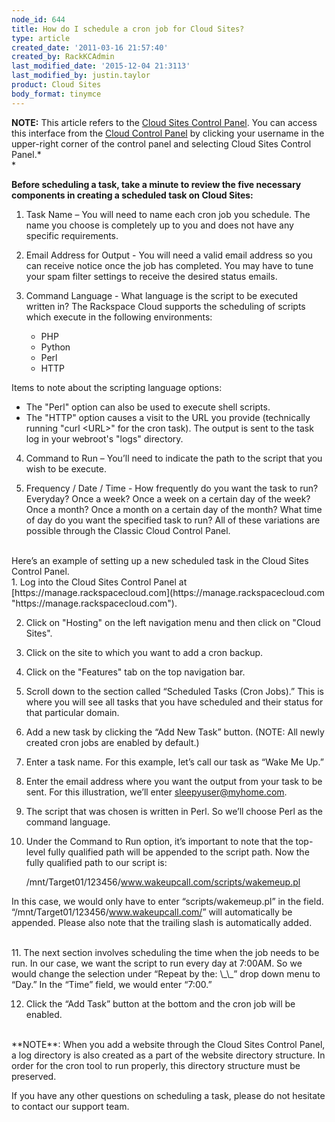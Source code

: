 ```yaml
---
node_id: 644
title: How do I schedule a cron job for Cloud Sites?
type: article
created_date: '2011-03-16 21:57:40'
created_by: RackKCAdmin
last_modified_date: '2015-12-04 21:3113'
last_modified_by: justin.taylor
product: Cloud Sites
body_format: tinymce
---
```


**NOTE:** This article refers to the [Cloud Sites Control
Panel](https://manage.rackspacecloud.com/). You can access this
interface from the [Cloud Control Panel](https://mycloud.rackspace.com/)
by clicking your username in the upper-right corner of the control panel
and selecting Cloud Sites Control Panel.*<br>
*

**Before scheduling a task, take a minute to review the five necessary
components in creating a scheduled task on Cloud Sites:**

1. Task Name &ndash; You will need to name each cron job you schedule. The
name you choose is completely up to you and does not have any specific
requirements.

2. Email Address for Output - You will need a valid email address so
you can receive notice once the job has completed. You may have to tune
your spam filter settings to receive the desired status emails.

3. Command Language - What language is the script to be executed
written in? The Rackspace Cloud supports the scheduling of scripts which
execute in the following environments:

    * PHP
    * Python
    * Perl
    * HTTP

Items to note about the scripting language options:

-   The "Perl" option can also be used to execute shell scripts.
-   The "HTTP" option causes a visit to the URL you provide (technically
    running "curl \<URL\>" for the cron task).  The output is sent to
    the task log in your webroot's "logs" directory.

4. Command to Run &ndash; You&rsquo;ll need to indicate the path to the script that
you wish to be execute.

5. Frequency / Date / Time - How frequently do you want the task to
run? Everyday? Once a week? Once a week on a certain day of the week?
Once a month? Once a month on a certain day of the month? What time of
day do you want the specified task to run? All of these variations are
possible through the Classic Cloud Control Panel.

<br>
 Here&rsquo;s an example of setting up a new scheduled task in the Cloud Sites
Control Panel.

<br>
 1. Log into the Cloud Sites Control Panel at
[https://manage.rackspacecloud.com](https://manage.rackspacecloud.com "https://manage.rackspacecloud.com").

2. Click on "Hosting" on the left navigation menu and then click on
"Cloud Sites".

3. Click on the site to which you want to add a cron backup.

4. Click on the "Features" tab on the top navigation bar.

5. Scroll down to the section called &ldquo;Scheduled Tasks (Cron Jobs).&rdquo;
This is where you will see all tasks that you have scheduled and their
status for that particular domain.

6. Add a new task by clicking the &ldquo;Add New Task&rdquo; button. (NOTE: All
newly created cron jobs are enabled by default.)

7. Enter a task name. For this example, let&rsquo;s call our task as &ldquo;Wake Me
Up.&rdquo;

8. Enter the email address where you want the output from your task to
be sent. For this illustration, we&rsquo;ll enter sleepyuser@myhome.com.

9. The script that was chosen is written in Perl. So we&rsquo;ll choose Perl
as the command language.

10. Under the Command to Run option, it&rsquo;s important to note that the
top-level fully qualified path will be appended to the script path. Now
the fully qualified path to our script is:

    /mnt/Target01/123456/www.wakeupcall.com/scripts/wakemeup.pl

In this case, we would only have to enter &ldquo;scripts/wakemeup.pl&rdquo; in the
field. &ldquo;/mnt/Target01/123456/www.wakeupcall.com/&rdquo; will automatically be
appended. Please also note that the trailing slash is automatically
added.

<br>
 11. The next section involves scheduling the time when the job needs to
be run. In our case, we want the script to run every day at 7:00AM. So
we would change the selection under &ldquo;Repeat by the: \_\_&rdquo; drop down menu
to &ldquo;Day.&rdquo; In the &ldquo;Time&rdquo; field, we would enter &ldquo;7:00.&rdquo;

12. Click the &ldquo;Add Task&rdquo; button at the bottom and the cron job will be
enabled.

<br>
 **NOTE**: When you add a website through the Cloud Sites Control Panel,
a log directory is also created as a part of the website directory
structure. In order for the cron tool to run properly, this directory
structure must be preserved.

If you have any other questions on scheduling a task, please do not
hesitate to contact our support team.

